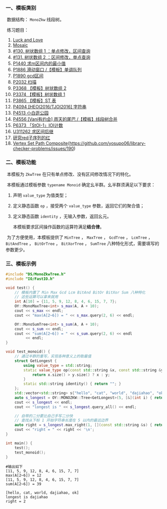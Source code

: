 ### 一、模板类别

​	数据结构： `MonoZkw` 线段树。

​	练习题目：

1. [Luck and Love](https://acm.hdu.edu.cn/showproblem.php?pid=1823)
2. [Mosaic](https://acm.hdu.edu.cn/showproblem.php?pid=4819)
3. [#130. 树状数组 1 ：单点修改，区间查询](https://loj.ac/p/130)
4. [#131. 树状数组 2 ：区间修改，单点查询](https://loj.ac/p/131)
5. [P1440 求m区间内的最小值](https://www.luogu.com.cn/problem/P1440)
6. [P1886 滑动窗口 /【模板】单调队列](https://www.luogu.com.cn/problem/P1886)
7. [P1890 gcd区间](https://www.luogu.com.cn/problem/P1890)
8. [P2032 扫描](https://www.luogu.com.cn/problem/P2032)
9. [P3368 【模板】树状数组 2](https://www.luogu.com.cn/problem/P3368)
10. [P3374 【模板】树状数组 1](https://www.luogu.com.cn/problem/P3374)
11. [P3865 【模板】ST 表](https://www.luogu.com.cn/problem/P3865)
12. [P4094 [HEOI2016/TJOI2016] 字符串](https://www.luogu.com.cn/problem/P4094)
13. [P4513 小白逛公园](https://www.luogu.com.cn/problem/P4513)
14. [P4556 [Vani有约会] 雨天的尾巴 /【模板】线段树合并](https://www.luogu.com.cn/problem/P4556)
15. [P6373 「StOI-1」IOI计数](https://www.luogu.com.cn/problem/P6373)
16. [U311262 求区间后继](https://www.luogu.com.cn/problem/U311262)
17. [研究red子序列的红](https://ac.nowcoder.com/acm/problem/281740)
18. [Vertex Set Path Composite](https://judge.yosupo.jp/problem/vertex_set_path_composite)(https://github.com/yosupo06/library-checker-problems/issues/190)

### 二、模板功能


​		本模板为 `ZkwTree` 在只有单点修改、没有区间修改情况下的特化。



​		本模板通过模板参数 `typename Monoid` 确定幺半群。幺半群须满足以下要求：

1. 声明 `value_type` 为值类型；

2. 定义静态函数 `op` ，接受两个 `value_type` 参数，返回它们的聚合值；

3. 定义静态函数 `identity` ，无输入参数，返回幺元。

    本模板要求区间操作函数的运算符满足**结合律**。

​		为了方便使用，本模板提供了 `MinTree` ， `MaxTree` ， `GcdTree` ， `LcmTree` ， `BitAndTree` ， `BitOrTree` ， `BitXorTree` ， `SumTree` 八种特化形式，需要填写的参数更少。


### 三、模板示例

```c++
#include "DS/MonoZkwTree.h"
#include "IO/FastIO.h"

void test() {
    // 模板内置了 Min Max Gcd Lcm BitAnd BitOr BitXor Sum 八种特化
    // 这些运算可以拿来就用
    int A[10] = {11, 5, 9, 12, 8, 4, 6, 15, 7, 7};
    OY::MonoMaxTree<int> s_max(A, A + 10);
    cout << s_max << endl;
    cout << "max(A[2~6]) = " << s_max.query(2, 6) << endl;

    OY::MonoSumTree<int> s_sum(A, A + 10);
    cout << s_sum << endl;
    cout << "sum(A[2~6]) = " << s_sum.query(2, 6) << endl
         << endl;
}

void test_monoid() {
    // 通过半群的重写，实现各种意义上的取最值
    struct GetLongest {
        using value_type = std::string;
        static value_type op(const std::string &x, const std::string &y) {
            return x.size() > y.size() ? x : y;
        }
        static std::string identity() { return ""; }
    };
    std::vector<std::string> s{"hello", "cat", "world", "dajiahao", "ok"};
    auto s_longest = OY::MONOZKW::Tree<GetLongest>(5, [&](int i) { return s[i]; });
    cout << s_longest << endl;
    cout << "longest is " << s_longest.query_all() << endl;

    // 自带的二分要比自己手写二分快
    // 查找从下标 1 开始字符串长度在 5 以内的最远边界
    auto right = s_longest.max_right(1, [](const std::string &s) { return s.size() <= 5; });
    cout << "right = " << right << '\n';
}

int main() {
    test();
    test_monoid();
}
```

```
#输出如下
[11, 5, 9, 12, 8, 4, 6, 15, 7, 7]
max(A[2~6]) = 12
[11, 5, 9, 12, 8, 4, 6, 15, 7, 7]
sum(A[2~6]) = 39

[hello, cat, world, dajiahao, ok]
longest is dajiahao
right = 2

```

